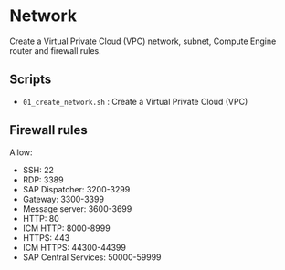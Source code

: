 # Network

Create a Virtual Private Cloud (VPC) network, subnet, Compute Engine router and firewall rules.

## Scripts

* `01_create_network.sh` : Create a Virtual Private Cloud (VPC)

## Firewall rules

Allow:

* SSH: 22
* RDP: 3389
* SAP Dispatcher: 3200-3299
* Gateway: 3300-3399
* Message server: 3600-3699
* HTTP: 80
* ICM HTTP: 8000-8999
* HTTPS: 443
* ICM HTTPS: 44300-44399
* SAP Central Services: 50000-59999
